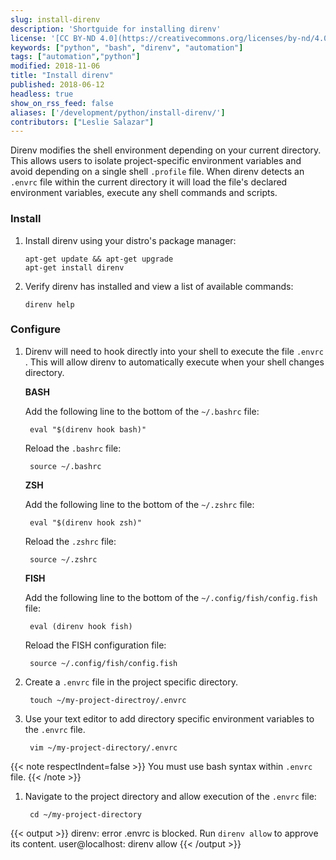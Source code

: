 ```yaml
---
slug: install-direnv
description: 'Shortguide for installing direnv'
license: '[CC BY-ND 4.0](https://creativecommons.org/licenses/by-nd/4.0)'
keywords: ["python", "bash", "direnv", "automation"]
tags: ["automation","python"]
modified: 2018-11-06
title: "Install direnv"
published: 2018-06-12
headless: true
show_on_rss_feed: false
aliases: ['/development/python/install-direnv/']
contributors: ["Leslie Salazar"]
---
```

<!-- Start direnv shortguide. -->
Direnv modifies the shell environment depending on your current directory. This allows users to isolate project-specific environment variables and avoid depending on a single shell `.profile` file. When direnv detects an `.envrc` file within the current directory it will load the file's declared environment variables, execute any shell commands and scripts.

### Install

1.  Install direnv using your distro's package manager:

        apt-get update && apt-get upgrade
        apt-get install direnv

1.  Verify direnv has installed and view a list of available commands:

        direnv help

### Configure
1. Direnv will need to hook directly into your shell to execute the file `.envrc `. This will allow direnv to automatically execute when your shell changes directory.

    **BASH**

    Add the following line to the bottom of the `~/.bashrc` file:

        eval "$(direnv hook bash)"

    Reload the `.bashrc` file:

        source ~/.bashrc

    **ZSH**

    Add the following line to the bottom of the `~/.zshrc` file:

        eval "$(direnv hook zsh)"

    Reload the `.zshrc` file:

        source ~/.zshrc

    **FISH**

    Add the following line to the bottom of the `~/.config/fish/config.fish` file:

        eval (direnv hook fish)

    Reload the FISH configuration file:

        source ~/.config/fish/config.fish

1. Create a `.envrc` file in the project specific directory.

        touch ~/my-project-directroy/.envrc

1. Use your text editor to add directory specific environment variables to the `.envrc` file.

        vim ~/my-project-directory/.envrc

{{< note respectIndent=false >}}
You must use bash syntax within `.envrc` file.
{{< /note >}}

1. Navigate to the project directory and allow execution of the `.envrc` file:

        cd ~/my-project-directory

{{< output >}}
direnv: error .envrc is blocked. Run `direnv allow` to approve its content.
user@localhost: direnv allow
{{< /output >}}

<!-- End direnv shortguide. -->
